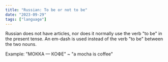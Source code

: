 ```yaml
---
title: "Russian: To be or not to be"
date: "2023-09-29"
tags: ["language"]
---
```


Russian does not have articles, nor does it normally use the verb "to be" in the present tense. An em-dash is used instead of the verb "to be" between the two nouns.

Example: "МОККА — КОФЕ" ~ "a mocha is coffee"

